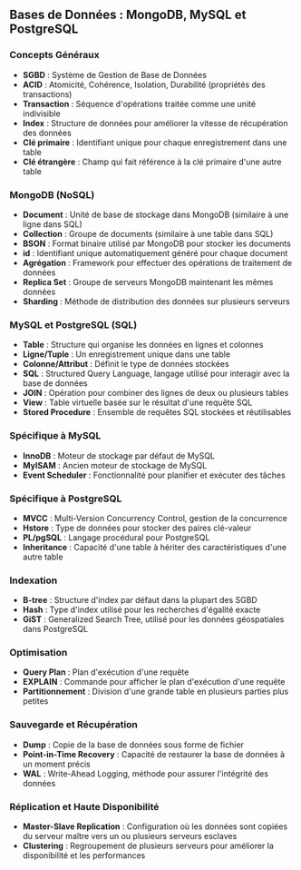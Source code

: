 ## Bases de Données : MongoDB, MySQL et PostgreSQL

### Concepts Généraux

- **SGBD** : Système de Gestion de Base de Données
- **ACID** : Atomicité, Cohérence, Isolation, Durabilité (propriétés des transactions)
- **Transaction** : Séquence d'opérations traitée comme une unité indivisible
- **Index** : Structure de données pour améliorer la vitesse de récupération des données
- **Clé primaire** : Identifiant unique pour chaque enregistrement dans une table
- **Clé étrangère** : Champ qui fait référence à la clé primaire d'une autre table

### MongoDB (NoSQL)

- **Document** : Unité de base de stockage dans MongoDB (similaire à une ligne dans SQL)
- **Collection** : Groupe de documents (similaire à une table dans SQL)
- **BSON** : Format binaire utilisé par MongoDB pour stocker les documents
- **id** : Identifiant unique automatiquement généré pour chaque document
- **Agrégation** : Framework pour effectuer des opérations de traitement de données
- **Replica Set** : Groupe de serveurs MongoDB maintenant les mêmes données
- **Sharding** : Méthode de distribution des données sur plusieurs serveurs

### MySQL et PostgreSQL (SQL)

- **Table** : Structure qui organise les données en lignes et colonnes
- **Ligne/Tuple** : Un enregistrement unique dans une table
- **Colonne/Attribut** : Définit le type de données stockées
- **SQL** : Structured Query Language, langage utilisé pour interagir avec la base de données
- **JOIN** : Opération pour combiner des lignes de deux ou plusieurs tables
- **View** : Table virtuelle basée sur le résultat d'une requête SQL
- **Stored Procedure** : Ensemble de requêtes SQL stockées et réutilisables

### Spécifique à MySQL

- **InnoDB** : Moteur de stockage par défaut de MySQL
- **MyISAM** : Ancien moteur de stockage de MySQL
- **Event Scheduler** : Fonctionnalité pour planifier et exécuter des tâches

### Spécifique à PostgreSQL

- **MVCC** : Multi-Version Concurrency Control, gestion de la concurrence
- **Hstore** : Type de données pour stocker des paires clé-valeur
- **PL/pgSQL** : Langage procédural pour PostgreSQL
- **Inheritance** : Capacité d'une table à hériter des caractéristiques d'une autre table

### Indexation

- **B-tree** : Structure d'index par défaut dans la plupart des SGBD
- **Hash** : Type d'index utilisé pour les recherches d'égalité exacte
- **GiST** : Generalized Search Tree, utilisé pour les données géospatiales dans PostgreSQL

### Optimisation

- **Query Plan** : Plan d'exécution d'une requête
- **EXPLAIN** : Commande pour afficher le plan d'exécution d'une requête
- **Partitionnement** : Division d'une grande table en plusieurs parties plus petites

### Sauvegarde et Récupération

- **Dump** : Copie de la base de données sous forme de fichier
- **Point-in-Time Recovery** : Capacité de restaurer la base de données à un moment précis
- **WAL** : Write-Ahead Logging, méthode pour assurer l'intégrité des données

### Réplication et Haute Disponibilité

- **Master-Slave Replication** : Configuration où les données sont copiées du serveur maître vers un ou plusieurs serveurs esclaves
- **Clustering** : Regroupement de plusieurs serveurs pour améliorer la disponibilité et les performances
